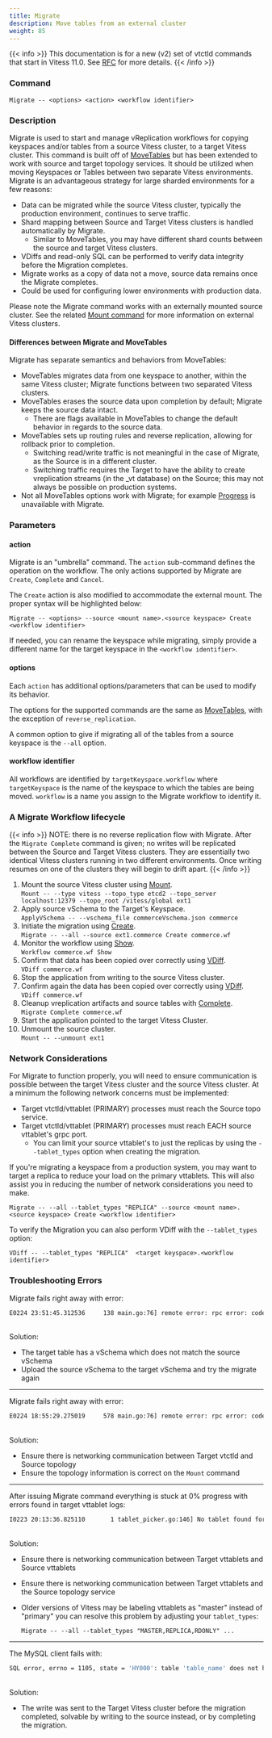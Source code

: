 ```yaml
---
title: Migrate
description: Move tables from an external cluster
weight: 85
---
```


{{< info >}}
This documentation is for a new (v2) set of vtctld commands that start in Vitess 11.0. See [RFC](https://github.com/vitessio/vitess/issues/7225) for more details.
{{< /info >}}

### Command

```
Migrate -- <options> <action> <workflow identifier>
```


### Description

Migrate is used to start and manage vReplication workflows for copying keyspaces and/or tables from a source Vitess cluster, to a target Vitess cluster.
This command is built off of [MoveTables](../movetables) but has been extended to work with source and target topology services. It should be 
utilized when moving Keyspaces or Tables between two separate Vitess environments. Migrate is an advantageous strategy for large sharded environments
for a few reasons:

* Data can be migrated while the source Vitess cluster, typically the production environment, continues to serve traffic.
* Shard mapping between Source and Target Vitess clusters is handled automatically by Migrate.
    * Similar to MoveTables, you may have different shard counts between the source and target Vitess clusters.
* VDiffs and read-only SQL can be performed to verify data integrity before the Migration completes.
* Migrate works as a copy of data not a move, source data remains once the Migrate completes.
* Could be used for configuring lower environments with production data.

Please note the Migrate command works with an externally mounted source cluster. See the related [Mount command](../mount) for more information
on external Vitess clusters.

#### Differences between Migrate and MoveTables

Migrate has separate semantics and behaviors from MoveTables:

* MoveTables migrates data from one keyspace to another, within the same Vitess cluster; Migrate functions between two separated Vitess clusters. 
* MoveTables erases the source data upon completion by default; Migrate keeps the source data intact.
    * There are flags available in MoveTables to change the default behavior in regards to the source data.
* MoveTables sets up routing rules and reverse replication, allowing for rollback prior to completion.
    * Switching read/write traffic is not meaningful in the case of Migrate, as the Source is in a different cluster.
    * Switching traffic requires the Target to have the ability to create vreplication streams (in the _vt database) on the Source;
      this may not always be possible on production systems.
* Not all MoveTables options work with Migrate; for example [Progress](../progress) is unavailable with Migrate. 


### Parameters

#### action

Migrate is an "umbrella" command. The `action` sub-command defines the operation on the workflow.
The only actions supported by Migrate are `Create`, `Complete` and `Cancel`.

The `Create` action is also modified to accommodate the external mount. The proper syntax will be highlighted below:

```
Migrate -- <options> --source <mount name>.<source keyspace> Create <workflow identifier>
```

If needed, you can rename the keyspace while migrating, simply provide a different name for the target keyspace in the `<workflow identifier>`. 


#### options

Each `action` has additional options/parameters that can be used to modify its behavior.

The options for the supported commands are the same as [MoveTables](../movetables), with the exception of `reverse_replication`.

A common option to give if migrating all of the tables from a source keyspace is the `--all` option.


#### workflow identifier

All workflows are identified by `targetKeyspace.workflow` where `targetKeyspace` is the name of the keyspace to which the tables are being moved. `workflow` is a name you assign to the Migrate workflow to identify it.



### A Migrate Workflow lifecycle

{{< info >}}
NOTE: there is no reverse replication flow with Migrate. After the `Migrate Complete` command is given; no writes will be replicated between the Source and Target Vitess clusters. They are essentially two identical Vitess clusters running in two different environments. Once writing resumes on one of the clusters they will begin to drift apart. 
{{< /info >}}

1. Mount the source Vitess cluster using [Mount](../mount).<br/>
`Mount -- --type vitess --topo_type etcd2 --topo_server localhost:12379 --topo_root /vitess/global ext1`
1. Apply source vSchema to the Target's Keyspace.<br/>
`ApplyVSchema -- --vschema_file commerceVschema.json commerce`
1. Initiate the migration using [Create](../create).<br/>
`Migrate -- --all --source ext1.commerce Create commerce.wf`
1. Monitor the workflow using [Show](../show).<br/>
`Workflow commerce.wf Show`
1. Confirm that data has been copied over correctly using [VDiff](../vdiff).<br/>
`VDiff commerce.wf`
1. Stop the application from writing to the source Vitess cluster.<br/>
1. Confirm again the data has been copied over correctly using [VDiff](../vdiff).<br/>
`VDiff commerce.wf`
1. Cleanup vreplication artifacts and source tables with [Complete](../complete).<br />
`Migrate Complete commerce.wf`
1. Start the application pointed to the target Vitess Cluster.
1. Unmount the source cluster.<br/>
`Mount -- --unmount ext1`


### Network Considerations

For Migrate to function properly, you will need to ensure communication is possible between the target Vitess cluster and the source Vitess cluster. At a minimum the following network concerns must be implemented:

* Target vtctld/vttablet (PRIMARY) processes must reach the Source topo service.
* Target vtctld/vttablet (PRIMARY) processes must reach EACH source vttablet's grpc port.
    * You can limit your source vttablet's to just the replicas by using the `--tablet_types` option when creating the migration. 

If you're migrating a keyspace from a production system, you may want to target a replica to reduce your load on the primary vttablets. This will also assist you in reducing the number of network considerations you need to make. 

```
Migrate -- --all --tablet_types "REPLICA" --source <mount name>.<source keyspace> Create <workflow identifier>
```

To verify the Migration you can also perform VDiff with the `--tablet_types` option:

```
VDiff -- --tablet_types "REPLICA"  <target keyspace>.<workflow identifier>
```

### Troubleshooting Errors

Migrate fails right away with error:

```sh
E0224 23:51:45.312536     138 main.go:76] remote error: rpc error: code = Unknown desc = table table1 not found in vschema for keyspace sharded
```
<br />Solution:
* The target table has a vSchema which does not match the source vSchema
* Upload the source vSchema to the target vSchema and try the migrate again

---

Migrate fails right away with error:

```sh
E0224 18:55:29.275019     578 main.go:76] remote error: rpc error: code = Unknown desc = node doesn't exist
```

<br />Solution:
* Ensure there is networking communication between Target vtctld and Source topology
* Ensure the topology information is correct on the `Mount` command

---

After issuing Migrate command everything is stuck at 0% progress 
with errors found in target vttablet logs:

```sh
I0223 20:13:36.825110       1 tablet_picker.go:146] No tablet found for streaming
```

<br />Solution:
* Ensure there is networking communication between Target vttablets and Source vttablets
* Ensure there is networking communication between Target vttablets and the Source topology service
* Older versions of Vitess may be labeling vttablets as "master" instead of "primary"
  you can resolve this problem by adjusting your `tablet_types`:

      Migrate -- --all --tablet_types "MASTER,REPLICA,RDONLY" ...

---

The MySQL client fails with:

```sh
SQL error, errno = 1105, state = 'HY000': table 'table_name' does not have a primary vindex
```

<br />Solution:

* The write was sent to the Target Vitess cluster before the migration completed,
  solvable by writing to the source instead, or by completing the migration.
